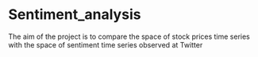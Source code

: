 # Sentiment_analysis
The aim of the project is to compare the space of stock prices time series with the space of sentiment time series observed at Twitter
